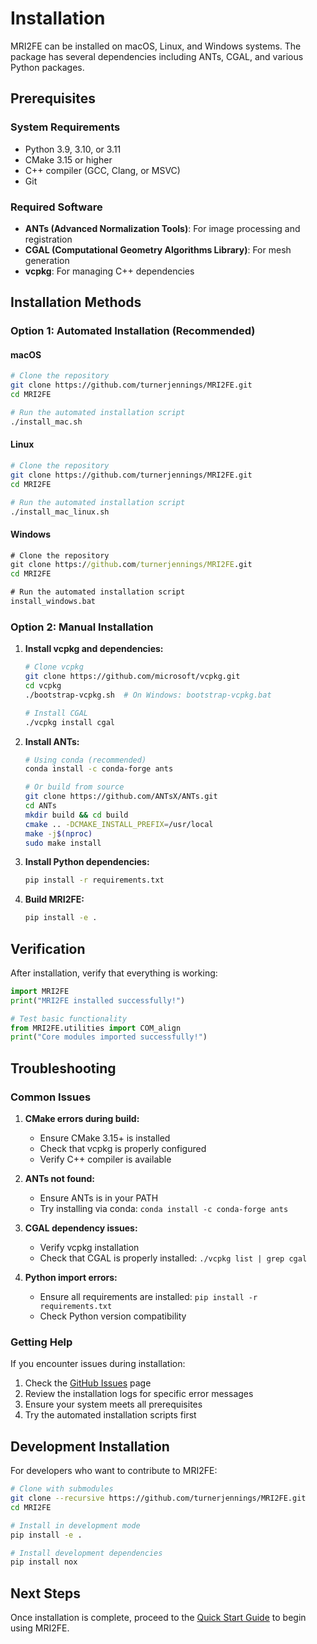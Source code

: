 # Installation

MRI2FE can be installed on macOS, Linux, and Windows systems. The package has several dependencies including ANTs, CGAL, and various Python packages.

## Prerequisites

### System Requirements

- Python 3.9, 3.10, or 3.11
- CMake 3.15 or higher
- C++ compiler (GCC, Clang, or MSVC)
- Git

### Required Software

- **ANTs (Advanced Normalization Tools)**: For image processing and registration
- **CGAL (Computational Geometry Algorithms Library)**: For mesh generation
- **vcpkg**: For managing C++ dependencies

## Installation Methods

### Option 1: Automated Installation (Recommended)

#### macOS

```bash
# Clone the repository
git clone https://github.com/turnerjennings/MRI2FE.git
cd MRI2FE

# Run the automated installation script
./install_mac.sh
```

#### Linux

```bash
# Clone the repository
git clone https://github.com/turnerjennings/MRI2FE.git
cd MRI2FE

# Run the automated installation script
./install_mac_linux.sh
```

#### Windows

```cmd
# Clone the repository
git clone https://github.com/turnerjennings/MRI2FE.git
cd MRI2FE

# Run the automated installation script
install_windows.bat
```

### Option 2: Manual Installation

1. **Install vcpkg and dependencies:**

   ```bash
   # Clone vcpkg
   git clone https://github.com/microsoft/vcpkg.git
   cd vcpkg
   ./bootstrap-vcpkg.sh  # On Windows: bootstrap-vcpkg.bat

   # Install CGAL
   ./vcpkg install cgal
   ```

2. **Install ANTs:**

   ```bash
   # Using conda (recommended)
   conda install -c conda-forge ants

   # Or build from source
   git clone https://github.com/ANTsX/ANTs.git
   cd ANTs
   mkdir build && cd build
   cmake .. -DCMAKE_INSTALL_PREFIX=/usr/local
   make -j$(nproc)
   sudo make install
   ```

3. **Install Python dependencies:**

   ```bash
   pip install -r requirements.txt
   ```

4. **Build MRI2FE:**
   ```bash
   pip install -e .
   ```

## Verification

After installation, verify that everything is working:

```python
import MRI2FE
print("MRI2FE installed successfully!")

# Test basic functionality
from MRI2FE.utilities import COM_align
print("Core modules imported successfully!")
```

## Troubleshooting

### Common Issues

1. **CMake errors during build:**

   - Ensure CMake 3.15+ is installed
   - Check that vcpkg is properly configured
   - Verify C++ compiler is available

2. **ANTs not found:**

   - Ensure ANTs is in your PATH
   - Try installing via conda: `conda install -c conda-forge ants`

3. **CGAL dependency issues:**

   - Verify vcpkg installation
   - Check that CGAL is properly installed: `./vcpkg list | grep cgal`

4. **Python import errors:**
   - Ensure all requirements are installed: `pip install -r requirements.txt`
   - Check Python version compatibility

### Getting Help

If you encounter issues during installation:

1. Check the [GitHub Issues](https://github.com/turnerjennings/MRI2FE/issues) page
2. Review the installation logs for specific error messages
3. Ensure your system meets all prerequisites
4. Try the automated installation scripts first

## Development Installation

For developers who want to contribute to MRI2FE:

```bash
# Clone with submodules
git clone --recursive https://github.com/turnerjennings/MRI2FE.git
cd MRI2FE

# Install in development mode
pip install -e .

# Install development dependencies
pip install nox
```

## Next Steps

Once installation is complete, proceed to the [Quick Start Guide](quick-start.md) to begin using MRI2FE.
